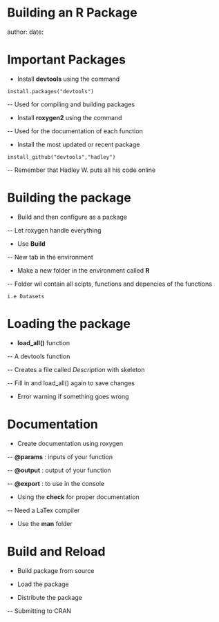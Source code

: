 Building an R Package
========================================================
author: 
date: 

Important Packages
========================================================

- Install **devtools** using the command 

```
install.packages("devtools")
```

-- Used for compiling and building packages

- Install **roxygen2** using the command 

-- Used for the documentation of each function

- Install the most updated or recent package

```
install_github("devtools","hadley")
```

-- Remember that Hadley W. puts all his code online

Building the package
========================================================
- Build and then configure as a package

-- Let roxygen handle everything

- Use **Build**

-- New tab in the environment

- Make a new folder in the environment called **R**

-- Folder wil contain all scipts, functions and depencies of the functions

    i.e Datasets
    
Loading the package
========================================================

- **load_all()** function 

-- A devtools function

-- Creates a file called _Description_ with skeleton

-- Fill in and load_all() again to save changes

- Error warning if something goes wrong


Documentation
========================================================

- Create documentation using roxygen

-- **@params** : inputs of your function

-- **@output** : output of your function

-- **@export** : to use in the console

- Using the **check** for proper documentation

-- Need a LaTex compiler 

- Use the **man** folder


Build and Reload
========================================================

- Build package from source 

- Load the package

- Distribute the package

-- Submitting to CRAN
